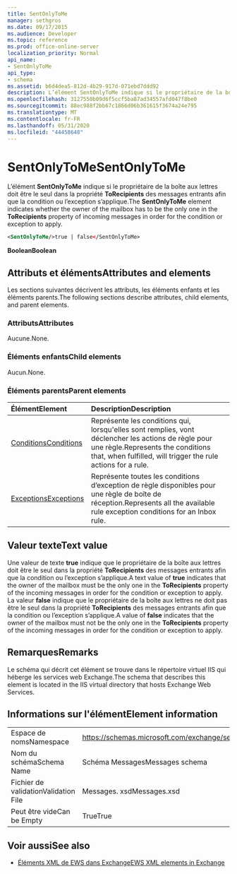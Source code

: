 ```yaml
---
title: SentOnlyToMe
manager: sethgros
ms.date: 09/17/2015
ms.audience: Developer
ms.topic: reference
ms.prod: office-online-server
localization_priority: Normal
api_name:
- SentOnlyToMe
api_type:
- schema
ms.assetid: b6d4dea5-812d-4b29-917d-071ebd7ddd92
description: L’élément SentOnlyToMe indique si le propriétaire de la boîte aux lettres doit être le seul dans la propriété ToRecipients des messages entrants afin que la condition ou l’exception s’applique.
ms.openlocfilehash: 3127550b09d6f5ccf5ba87ad34557afd047f8be0
ms.sourcegitcommit: 88ec988f2bb67c1866d06b361615f3674a24e795
ms.translationtype: MT
ms.contentlocale: fr-FR
ms.lasthandoff: 05/31/2020
ms.locfileid: "44458648"
---
```

# <a name="sentonlytome"></a><span data-ttu-id="ec236-103">SentOnlyToMe</span><span class="sxs-lookup"><span data-stu-id="ec236-103">SentOnlyToMe</span></span>

<span data-ttu-id="ec236-104">L’élément **SentOnlyToMe** indique si le propriétaire de la boîte aux lettres doit être le seul dans la propriété **ToRecipients** des messages entrants afin que la condition ou l’exception s’applique.</span><span class="sxs-lookup"><span data-stu-id="ec236-104">The **SentOnlyToMe** element indicates whether the owner of the mailbox has to be the only one in the **ToRecipients** property of incoming messages in order for the condition or exception to apply.</span></span> 
  
```XML
<SentOnlyToMe/>true | false</SentOnlyToMe>
```

 <span data-ttu-id="ec236-105">**Boolean**</span><span class="sxs-lookup"><span data-stu-id="ec236-105">**Boolean**</span></span>
## <a name="attributes-and-elements"></a><span data-ttu-id="ec236-106">Attributs et éléments</span><span class="sxs-lookup"><span data-stu-id="ec236-106">Attributes and elements</span></span>

<span data-ttu-id="ec236-107">Les sections suivantes décrivent les attributs, les éléments enfants et les éléments parents.</span><span class="sxs-lookup"><span data-stu-id="ec236-107">The following sections describe attributes, child elements, and parent elements.</span></span>
  
### <a name="attributes"></a><span data-ttu-id="ec236-108">Attributs</span><span class="sxs-lookup"><span data-stu-id="ec236-108">Attributes</span></span>

<span data-ttu-id="ec236-109">Aucune.</span><span class="sxs-lookup"><span data-stu-id="ec236-109">None.</span></span>
  
### <a name="child-elements"></a><span data-ttu-id="ec236-110">Éléments enfants</span><span class="sxs-lookup"><span data-stu-id="ec236-110">Child elements</span></span>

<span data-ttu-id="ec236-111">Aucun.</span><span class="sxs-lookup"><span data-stu-id="ec236-111">None.</span></span>
  
### <a name="parent-elements"></a><span data-ttu-id="ec236-112">Éléments parents</span><span class="sxs-lookup"><span data-stu-id="ec236-112">Parent elements</span></span>

|<span data-ttu-id="ec236-113">**Élément**</span><span class="sxs-lookup"><span data-stu-id="ec236-113">**Element**</span></span>|<span data-ttu-id="ec236-114">**Description**</span><span class="sxs-lookup"><span data-stu-id="ec236-114">**Description**</span></span>|
|:-----|:-----|
|[<span data-ttu-id="ec236-115">Conditions</span><span class="sxs-lookup"><span data-stu-id="ec236-115">Conditions</span></span>](conditions.md) <br/> |<span data-ttu-id="ec236-116">Représente les conditions qui, lorsqu'elles sont remplies, vont déclencher les actions de règle pour une règle.</span><span class="sxs-lookup"><span data-stu-id="ec236-116">Represents the conditions that, when fulfilled, will trigger the rule actions for a rule.</span></span>  <br/> |
|[<span data-ttu-id="ec236-117">Exceptions</span><span class="sxs-lookup"><span data-stu-id="ec236-117">Exceptions</span></span>](exceptions.md) <br/> |<span data-ttu-id="ec236-118">Représente toutes les conditions d’exception de règle disponibles pour une règle de boîte de réception.</span><span class="sxs-lookup"><span data-stu-id="ec236-118">Represents all the available rule exception conditions for an Inbox rule.</span></span>  <br/> |
   
## <a name="text-value"></a><span data-ttu-id="ec236-119">Valeur texte</span><span class="sxs-lookup"><span data-stu-id="ec236-119">Text value</span></span>

<span data-ttu-id="ec236-120">Une valeur de texte **true** indique que le propriétaire de la boîte aux lettres doit être le seul dans la propriété **ToRecipients** des messages entrants afin que la condition ou l’exception s’applique.</span><span class="sxs-lookup"><span data-stu-id="ec236-120">A text value of **true** indicates that the owner of the mailbox must be the only one in the **ToRecipients** property of the incoming messages in order for the condition or exception to apply.</span></span> <span data-ttu-id="ec236-121">La valeur **false** indique que le propriétaire de la boîte aux lettres ne doit pas être le seul dans la propriété **ToRecipients** des messages entrants afin que la condition ou l’exception s’applique.</span><span class="sxs-lookup"><span data-stu-id="ec236-121">A value of **false** indicates that the owner of the mailbox must not be the only one in the **ToRecipients** property of the incoming messages in order for the condition or exception to apply.</span></span> 
  
## <a name="remarks"></a><span data-ttu-id="ec236-122">Remarques</span><span class="sxs-lookup"><span data-stu-id="ec236-122">Remarks</span></span>

<span data-ttu-id="ec236-123">Le schéma qui décrit cet élément se trouve dans le répertoire virtuel IIS qui héberge les services web Exchange.</span><span class="sxs-lookup"><span data-stu-id="ec236-123">The schema that describes this element is located in the IIS virtual directory that hosts Exchange Web Services.</span></span>
  
## <a name="element-information"></a><span data-ttu-id="ec236-124">Informations sur l'élément</span><span class="sxs-lookup"><span data-stu-id="ec236-124">Element information</span></span>

|||
|:-----|:-----|
|<span data-ttu-id="ec236-125">Espace de noms</span><span class="sxs-lookup"><span data-stu-id="ec236-125">Namespace</span></span>  <br/> |https://schemas.microsoft.com/exchange/services/2006/messages  <br/> |
|<span data-ttu-id="ec236-126">Nom du schéma</span><span class="sxs-lookup"><span data-stu-id="ec236-126">Schema Name</span></span>  <br/> |<span data-ttu-id="ec236-127">Schéma Messages</span><span class="sxs-lookup"><span data-stu-id="ec236-127">Messages schema</span></span>  <br/> |
|<span data-ttu-id="ec236-128">Fichier de validation</span><span class="sxs-lookup"><span data-stu-id="ec236-128">Validation File</span></span>  <br/> |<span data-ttu-id="ec236-129">Messages. xsd</span><span class="sxs-lookup"><span data-stu-id="ec236-129">Messages.xsd</span></span>  <br/> |
|<span data-ttu-id="ec236-130">Peut être vide</span><span class="sxs-lookup"><span data-stu-id="ec236-130">Can be Empty</span></span>  <br/> |<span data-ttu-id="ec236-131">True</span><span class="sxs-lookup"><span data-stu-id="ec236-131">True</span></span>  <br/> |
   
## <a name="see-also"></a><span data-ttu-id="ec236-132">Voir aussi</span><span class="sxs-lookup"><span data-stu-id="ec236-132">See also</span></span>



- [<span data-ttu-id="ec236-133">Éléments XML de EWS dans Exchange</span><span class="sxs-lookup"><span data-stu-id="ec236-133">EWS XML elements in Exchange</span></span>](ews-xml-elements-in-exchange.md)


